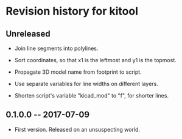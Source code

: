 # Revision history for kitool

## Unreleased

* Join line segments into polylines.

* Sort coordinates, so that x1 is the leftmost and y1 is the topmost.

* Propagate 3D model name from footprint to script.

* Use separate variables for line widths on different layers.

* Shorten script's variable "kicad_mod" to "f", for shorter lines.

## 0.1.0.0  -- 2017-07-09

* First version. Released on an unsuspecting world.
